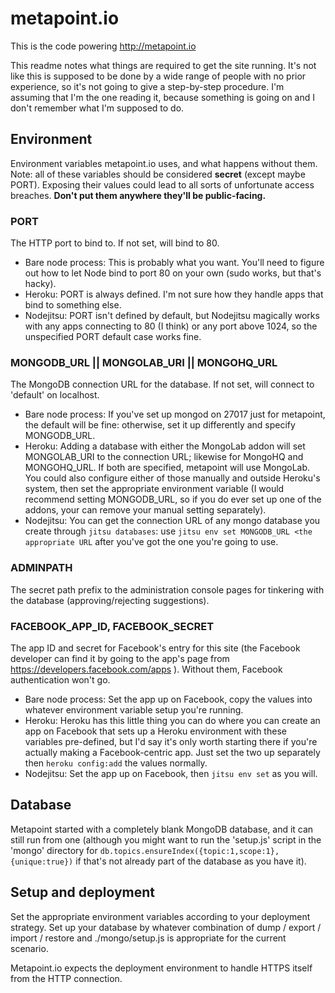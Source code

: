 metapoint.io
============

This is the code powering http://metapoint.io

This readme notes what things are required to get the site running. It's not like this is supposed to be done by a wide range of people with no prior experience, so it's not going to give a step-by-step procedure. I'm assuming that I'm the one reading it, because something is going on and I don't remember what I'm supposed to do.

## Environment

Environment variables metapoint.io uses, and what happens without them. Note: all of these variables should be considered **secret** (except maybe PORT). Exposing their values could lead to all sorts of unfortunate access breaches. **Don't put them anywhere they'll be public-facing.**

### PORT

The HTTP port to bind to. If not set, will bind to 80.

* Bare node process: This is probably what you want. You'll need to figure out how to let Node bind to port 80 on your own (sudo works, but that's hacky).
* Heroku: PORT is always defined. I'm not sure how they handle apps that bind to something else.
* Nodejitsu: PORT isn't defined by default, but Nodejitsu magically works with any apps connecting to 80 (I think) or any port above 1024, so the unspecified PORT default case works fine.

### MONGODB_URL || MONGOLAB_URI || MONGOHQ_URL

The MongoDB connection URL for the database. If not set, will connect to 'default' on localhost.

* Bare node process: If you've set up mongod on 27017 just for metapoint, the default will be fine: otherwise, set it up differently and specify MONGODB_URL.
* Heroku: Adding a database with either the MongoLab addon will set MONGOLAB_URI to the connection URL; likewise for MongoHQ and MONGOHQ_URL. If both are specified, metapoint will use MongoLab. You could also configure either of those manually and outside Heroku's system, then set the appropriate environment variable (I would recommend setting MONGODB_URL, so if you do ever set up one of the addons, your can remove your manual setting separately).
* Nodejitsu: You can get the connection URL of any mongo database you create through `jitsu databases`: use `jitsu env set MONGODB_URL <the appropriate URL` after you've got the one you're going to use.

### ADMINPATH

The secret path prefix to the administration console pages for tinkering with the database (approving/rejecting suggestions).

### FACEBOOK_APP_ID, FACEBOOK_SECRET

The app ID and secret for Facebook's entry for this site (the Facebook developer can find it by going to the app's page from https://developers.facebook.com/apps ). Without them, Facebook authentication won't go.

* Bare node process: Set the app up on Facebook, copy the values into whatever environment variable setup you're running.
* Heroku: Heroku has this little thing you can do where you can create an app on Facebook that sets up a Heroku environment with these variables pre-defined, but I'd say it's only worth starting there if you're actually making a Facebook-centric app. Just set the two up separately then `heroku config:add` the values normally.
* Nodejitsu: Set the app up on Facebook, then `jitsu env set` as you will.

## Database

Metapoint started with a completely blank MongoDB database, and it can still run from one (although you might want to run the 'setup.js' script in the 'mongo' directory for `db.topics.ensureIndex({topic:1,scope:1},{unique:true})` if that's not already part of the database as you have it).

## Setup and deployment

Set the appropriate environment variables according to your deployment strategy. Set up your database by whatever combination of dump / export / import / restore and ./mongo/setup.js is appropriate for the current scenario.

Metapoint.io expects the deployment environment to handle HTTPS itself from the HTTP connection.